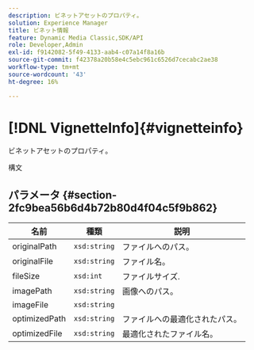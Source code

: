 ```yaml
---
description: ビネットアセットのプロパティ。
solution: Experience Manager
title: ビネット情報
feature: Dynamic Media Classic,SDK/API
role: Developer,Admin
exl-id: f9142082-5f49-4133-aab4-c07a14f8a16b
source-git-commit: f42378a20b58e4c5ebc961c6526d7cecabc2ae38
workflow-type: tm+mt
source-wordcount: '43'
ht-degree: 16%

---
```


# [!DNL VignetteInfo]{#vignetteinfo}

ビネットアセットのプロパティ。

構文

## パラメータ {#section-2fc9bea56b6d4b72b80d4f04c5f9b862}

| 名前 | 種類 | 説明 |
|---|---|---|
| originalPath | `xsd:string` | ファイルへのパス。 |
| originalFile | `xsd:string` | ファイル名。 |
| fileSize | `xsd:int` | ファイルサイズ. |
| imagePath | `xsd:string` | 画像へのパス。 |
| imageFile | `xsd:string` |  |
| optimizedPath | `xsd:string` | ファイルへの最適化されたパス。 |
| optimizedFile | `xsd:string` | 最適化されたファイル名。 |
